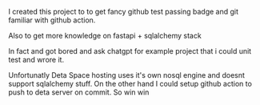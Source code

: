 I created this project to  to get fancy github test passing badge and git familiar with github action.

Also to get more knowledge on fastapi + sqlalchemy stack

In fact and got bored and ask chatgpt for example project that i could unit test and wrore it. 

Unfortunatly Deta Space hosting uses it's own nosql engine and doesnt support sqlalchemy stuff. On the other hand I could setup github action to push to deta server on commit. So win win